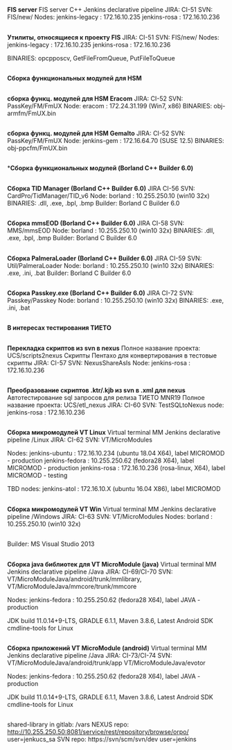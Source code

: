 ##
**FIS server**
FIS server C++ Jenkins declarative pipeline
JIRA: CI-51
SVN: FIS/new/
Nodes:
jenkins-legacy : 172.16.10.235
jenkins-rosa : 172.16.10.236
##
**Утилиты, относящиеся к проекту FIS**
JIRA: CI-51
SVN: FIS/new/
Nodes:
jenkins-legacy : 172.16.10.235
jenkins-rosa : 172.16.10.236

BINARIES: opcpposcv, GetFileFromQueue, PutFileToQueue
##
**Сборка функциональных модулей для HSM**
##
**сборка функц. модулей для HSM Eracom**
JIRA: CI-52
SVN: PassKey/FM/FmUX
Node: eracom : 172.24.31.199 (Win7, x86)
BINARIES: obj-armfm/FmUX.bin
##
**сборка функц. модулей для HSM Gemalto**
JIRA: CI-52
SVN: PassKey/FM/FmUX
Node: jenkins-gem : 172.16.64.70 (SUSE 12.5)
BINARIES: obj-ppcfm/FmUX.bin
##
***Сборка функциональных модулей (Borland C++ Builder 6.0)**
##
**Cборка TID Manager (Borland C++ Builder 6.0)**
JIRA CI-56
SVN: CardPro/TidManager/TID_v6
Node: borland : 10.255.250.10 (win10 32x)
BINARIES: .dll, .exe, .bpl, .bmp
Builder: Borland C Builder 6.0
##
**Cборка mmsEOD (Borland C++ Builder 6.0)**
JIRA CI-58
SVN: MMS/mmsEOD
Node: borland : 10.255.250.10 (win10 32x)
BINARIES: .dll, .exe, .bpl, .bmp
Builder: Borland C Builder 6.0
##
**Cборка PalmeraLoader (Borland C++ Builder 6.0)**
JIRA CI-59
SVN: Util/PalmeraLoader
Node: borland : 10.255.250.10 (win10 32x)
BINARIES: .exe, .ini, .bat
Builder: Borland C Builder 6.0
##
**Cборка Passkey.exe (Borland C++ Builder 6.0)**
JIRA CI-72
SVN: Passkey/Passkey
Node: borland : 10.255.250.10 (win10 32x)
BINARIES: .exe, .ini, .bat
##
**В интересах тестирования ТИЕТО**
##
**Перекладка скриптов из svn в nexus**
Полное название проекта: UCS/scripts2nexus
Скрипты Пентахо для конвертирования в тестовые скрипты
JIRA: CI-57
SVN: NexusShareAsIs
Node: jenkins-rosa : 172.16.10.236
##
**Преобразование скриптов .ktr/.kjb из svn в .xml для nexus**
Автотестирование sql запросов для релиза ТИЕТО MNR19
Полное название проекта: UCS/etl_nexus
JIRA: CI-60
SVN: TestSQLtoNexus
node: jenkins-rosa : 172.16.10.236

##
**Сборка микромодулей VT Linux**
Virtual terminal MM Jenkins declarative pipeline /Linux
JIRA: CI-62
SVN: VT/MicroModules

Nodes:
jenkins-ubuntu : 172.16.10.234 (ubuntu 18.04 X64), label MICROMOD - production
jenkins-fedora : 10.255.250.62 (fedora28  X64), label MICROMOD - production
jenkins-rosa : 172.16.10.236 (rosa-linux, X64), label MICROMOD - testing

TBD nodes:
jenkins-atol : 172.16.10.X (ubuntu 16.04  X86), label MICROMOD
##
##
**Сборка микромодулей VT Win**
Virtual terminal MM Jenkins declarative pipeline /Windows
JIRA: CI-63
SVN: VT/MicroModules
Nodes: borland : 10.255.250.10 (win10 32x)
##
Builder: MS Visual Studio 2013
##

**Cборка java библиотек для VT MicroModule (java)**
Virtual terminal MM Jenkins declarative pipeline /Java
JIRA: CI-69/CI-70
SVN:
VT/MicroModuleJava/android/trunk/mmlibrary,
VT/MicroModuleJava/mmcore/trunk/mmcore

Nodes: jenkins-fedora : 10.255.250.62 (fedora28  X64), label JAVA - production

JDK build 11.0.14+9-LTS, GRADLE 6.1.1, Maven 3.8.6, Latest Android SDK cmdline-tools for Linux
##
**Cборка приложений VT MicroModule (android)**
Virtual terminal MM Jenkins declarative pipeline /Java
JIRA: CI-73/CI-74
SVN:
VT/MicroModuleJava/android/trunk/app
VT/MicroModuleJava/evotor

Nodes: jenkins-fedora : 10.255.250.62 (fedora28  X64), label JAVA - production

JDK build 11.0.14+9-LTS, GRADLE 6.1.1, Maven 3.8.6, Latest Android SDK cmdline-tools for Linux
##

shared-library in gitlab: /vars
NEXUS repo: http://10.255.250.50:8081/service/rest/repository/browse/orpo/
user=jenkucs_sa
SVN repo: https://svn/scm/svn/dev
user=jenkins